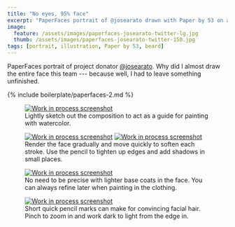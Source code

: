 ```yaml
---
title: "No eyes, 95% face"
excerpt: "PaperFaces portrait of @josearato drawn with Paper by 53 on an iPad."
image: 
  feature: /assets/images/paperfaces-josearato-twitter-lg.jpg
  thumb: /assets/images/paperfaces-josearato-twitter-150.jpg
tags: [portrait, illustration, Paper by 53, beard]
---
```


PaperFaces portrait of project donator [@josearato](http://twitter.com/josearato). Why did I almost draw the entire face this team --- because well, I had to leave something unfinished.

{% include boilerplate/paperfaces-2.md %}

<figure>
  <a href="{{ site.url }}/assets/images/paperfaces-josearato-process-1-lg.jpg"><img src="{{ site.url }}/assets/images/paperfaces-josearato-process-1-600.jpg" alt="Work in process screenshot"></a>
  <figcaption>Lightly sketch out the composition to act as a guide for painting with watercolor.</figcaption>
</figure>
<figure class="half">
  <a href="{{ site.url }}/assets/images/paperfaces-josearato-process-2-lg.jpg"><img src="{{ site.url }}/assets/images/paperfaces-josearato-process-2-600.jpg" alt="Work in process screenshot"></a>
  <a href="{{ site.url }}/assets/images/paperfaces-josearato-process-3-lg.jpg"><img src="{{ site.url }}/assets/images/paperfaces-josearato-process-3-600.jpg" alt="Work in process screenshot"></a>
  <figcaption>Render the face gradually and move quickly to soften each stroke. Use the pencil to tighten up edges and add shadows in small places.</figcaption>
</figure>
<figure>
  <a href="{{ site.url }}/assets/images/paperfaces-josearato-process-4-lg.jpg"><img src="{{ site.url }}/assets/images/paperfaces-josearato-process-4-600.jpg" alt="Work in process screenshot"></a>
  <figcaption>No need to be precise with lighter base coats in the face. You can always refine later when painting in the clothing.</figcaption>
</figure>
<figure>
  <a href="{{ site.url }}/assets/images/paperfaces-josearato-process-5-lg.jpg"><img src="{{ site.url }}/assets/images/paperfaces-josearato-process-5-600.jpg" alt="Work in process screenshot"></a>
  <figcaption>Short quick pencil marks can make for convincing facial hair. Pinch to zoom in and work dark to light from the edge in.</figcaption>
</figure>